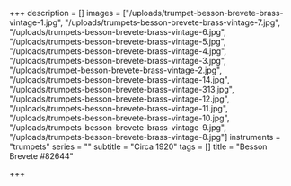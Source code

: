 +++
description = []
images = ["/uploads/trumpet-besson-brevete-brass-vintage-1.jpg", "/uploads/trumpets-besson-brevete-brass-vintage-7.jpg", "/uploads/trumpets-besson-brevete-brass-vintage-6.jpg", "/uploads/trumpets-besson-brevete-brass-vintage-5.jpg", "/uploads/trumpets-besson-brevete-brass-vintage-4.jpg", "/uploads/trumpets-besson-brevete-brass-vintage-3.jpg", "/uploads/trumpet-besson-brevete-brass-vintage-2.jpg", "/uploads/trumpets-besson-brevete-brass-vintage-14.jpg", "/uploads/trumpets-besson-brevete-brass-vintage-313.jpg", "/uploads/trumpets-besson-brevete-brass-vintage-12.jpg", "/uploads/trumpets-besson-brevete-brass-vintage-11.jpg", "/uploads/trumpets-besson-brevete-brass-vintage-10.jpg", "/uploads/trumpets-besson-brevete-brass-vintage-9.jpg", "/uploads/trumpets-besson-brevete-brass-vintage-8.jpg"]
instruments = "trumpets"
series = ""
subtitle = "Circa 1920"
tags = []
title = "Besson Brevete #82644"

+++
